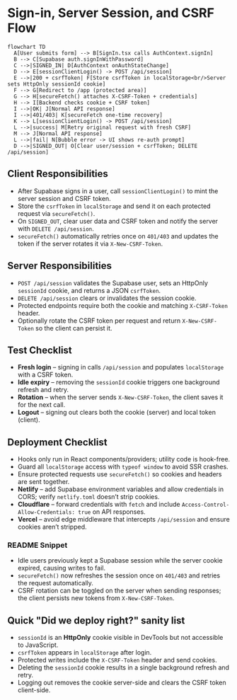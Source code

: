 # Sign-in, Server Session, and CSRF Flow

```mermaid
flowchart TD
  A[User submits form] --> B[SignIn.tsx calls AuthContext.signIn]
  B --> C[Supabase auth.signInWithPassword]
  C -->|SIGNED_IN| D[AuthContext onAuthStateChange]
  D --> E[sessionClientLogin() -> POST /api/session]
  E -->|200 + csrfToken| F[Store csrfToken in localStorage<br/>Server sets HttpOnly sessionId cookie]
  F --> G[Redirect to /app (protected area)]
  G --> H[secureFetch() attaches X-CSRF-Token + credentials]
  H --> I[Backend checks cookie + CSRF token]
  I -->|OK| J[Normal API response]
  I -->|401/403| K[secureFetch one-time recovery]
  K --> L[sessionClientLogin() -> POST /api/session]
  L -->|success| M[Retry original request with fresh CSRF]
  M --> J[Normal API response]
  L -->|fail| N[Bubble error -> UI shows re-auth prompt]
  D -->|SIGNED_OUT| O[Clear user/session + csrfToken; DELETE /api/session]
```

## Client Responsibilities
- After Supabase signs in a user, call `sessionClientLogin()` to mint the server session and CSRF token.
- Store the `csrfToken` in `localStorage` and send it on each protected request via `secureFetch()`.
- On `SIGNED_OUT`, clear user data and CSRF token and notify the server with `DELETE /api/session`.
- `secureFetch()` automatically retries once on `401/403` and updates the token if the server rotates it via `X-New-CSRF-Token`.

## Server Responsibilities
- `POST /api/session` validates the Supabase user, sets an HttpOnly `sessionId` cookie, and returns a JSON `csrfToken`.
- `DELETE /api/session` clears or invalidates the session cookie.
- Protected endpoints require both the cookie and matching `X-CSRF-Token` header.
- Optionally rotate the CSRF token per request and return `X-New-CSRF-Token` so the client can persist it.

## Test Checklist
- **Fresh login** – signing in calls `/api/session` and populates `localStorage` with a CSRF token.
- **Idle expiry** – removing the `sessionId` cookie triggers one background refresh and retry.
- **Rotation** – when the server sends `X-New-CSRF-Token`, the client saves it for the next call.
- **Logout** – signing out clears both the cookie (server) and local token (client).

## Deployment Checklist
- Hooks only run in React components/providers; utility code is hook-free.
- Guard all `localStorage` access with `typeof window` to avoid SSR crashes.
- Ensure protected requests use `secureFetch()` so cookies and headers are sent together.
- **Netlify** – add Supabase environment variables and allow credentials in CORS; verify `netlify.toml` doesn’t strip cookies.
- **Cloudflare** – forward credentials with `fetch` and include `Access-Control-Allow-Credentials: true` on API responses.
- **Vercel** – avoid edge middleware that intercepts `/api/session` and ensure cookies aren’t stripped.

### README Snippet
- Idle users previously kept a Supabase session while the server cookie expired, causing writes to fail.
- `secureFetch()` now refreshes the session once on `401/403` and retries the request automatically.
- CSRF rotation can be toggled on the server when sending responses; the client persists new tokens from `X-New-CSRF-Token`.

## Quick "Did we deploy right?" sanity list
- `sessionId` is an **HttpOnly** cookie visible in DevTools but not accessible to JavaScript.
- `csrfToken` appears in `localStorage` after login.
- Protected writes include the `X-CSRF-Token` header and send cookies.
- Deleting the `sessionId` cookie results in a single background refresh and retry.
- Logging out removes the cookie server-side and clears the CSRF token client-side.

